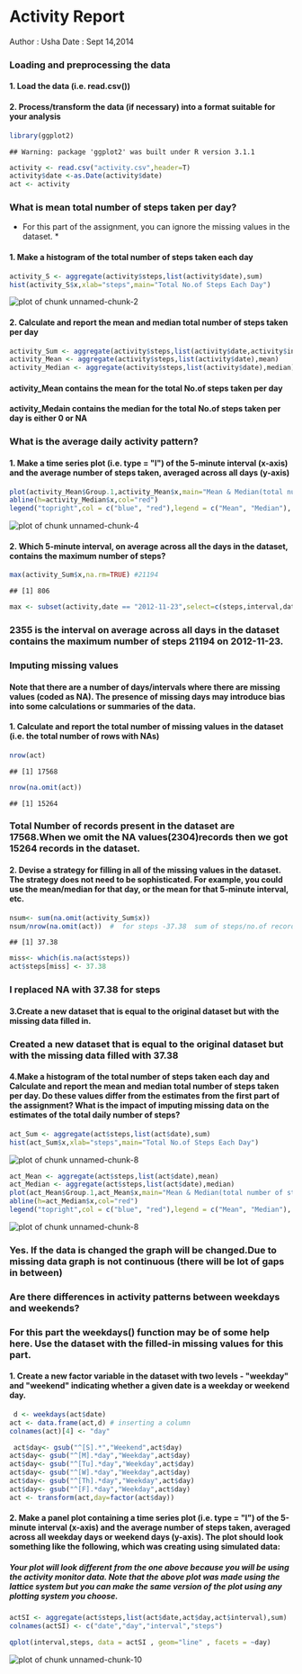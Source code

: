 # Activity Report
Author    : Usha
Date      : Sept 14,2014

### Loading and preprocessing the data
#### 1. Load the data (i.e. read.csv())

#### 2. Process/transform the data (if necessary) into a format suitable for your analysis

```r
library(ggplot2)
```

```
## Warning: package 'ggplot2' was built under R version 3.1.1
```

```r
activity <- read.csv("activity.csv",header=T)
activity$date <-as.Date(activity$date)
act <- activity
```

### What is mean total number of steps taken per day?
* For this part of the assignment, you can ignore the missing values in the dataset. *

#### 1. Make a histogram of the total number of steps taken each day


```r
activity_S <- aggregate(activity$steps,list(activity$date),sum)
hist(activity_S$x,xlab="steps",main="Total No.of Steps Each Day")
```

![plot of chunk unnamed-chunk-2](figure/unnamed-chunk-2.png) 

#### 2. Calculate and report the mean and median total number of steps taken per day

```r
activity_Sum <- aggregate(activity$steps,list(activity$date,activity$interval),sum)
activity_Mean <- aggregate(activity$steps,list(activity$date),mean)
activity_Median <- aggregate(activity$steps,list(activity$date),median)
```


#### activity_Mean contains the mean for the total No.of steps taken per day 

#### activity_Medain contains the median for the total No.of steps taken per day is either 0 or NA

### What is the average daily activity pattern?

#### 1. Make a time series plot (i.e. type = "l") of the 5-minute interval (x-axis) and the average number of steps taken, averaged across all days (y-axis)



```r
plot(activity_Mean$Group.1,activity_Mean$x,main="Mean & Median(total number of steps taken per day)",ylab="Steps",xlab="Oct & Nov Month",col="blue",type="l")
abline(h=activity_Median$x,col="red")
legend("topright",col = c("blue", "red"),legend = c("Mean", "Median"), lty=1)
```

![plot of chunk unnamed-chunk-4](figure/unnamed-chunk-4.png) 

#### 2. Which 5-minute interval, on average across all the days in the dataset, contains the maximum number of steps?


```r
max(activity_Sum$x,na.rm=TRUE) #21194
```

```
## [1] 806
```

```r
max <- subset(activity,date == "2012-11-23",select=c(steps,interval,date))
```

### 2355 is the interval on average across all days in the dataset contains the maximum number of steps 21194 on 2012-11-23.

### Imputing missing values

#### Note that there are a number of days/intervals where there are missing values (coded as NA). The presence of missing days may introduce bias into some calculations or summaries of the data.

#### 1. Calculate and report the total number of missing values in the dataset (i.e. the total number of rows with NAs)


```r
nrow(act)
```

```
## [1] 17568
```

```r
nrow(na.omit(act))
```

```
## [1] 15264
```

### Total Number of records present in the dataset are 17568.When we omit the NA values(2304)records then we got 15264 records in the dataset.

#### 2. Devise a strategy for filling in all of the missing values in the dataset. The strategy does not need to be sophisticated. For example, you could use the mean/median for that day, or the mean for that 5-minute interval, etc.


```r
nsum<- sum(na.omit(activity_Sum$x))
nsum/nrow(na.omit(act))  #  for steps -37.38  sum of steps/no.of records
```

```
## [1] 37.38
```

```r
miss<- which(is.na(act$steps))
act$steps[miss] <- 37.38
```

### I replaced NA with 37.38 for steps


#### 3.Create a new dataset that is equal to the original dataset but with the missing data filled in.

### Created a new dataset that is equal to the original dataset but with the missing data filled with 37.38


#### 4.Make a histogram of the total number of steps taken each day and Calculate and report the mean and median total number of steps taken per day. Do these values differ from the estimates from the first part of the assignment? What is the impact of imputing missing data on the estimates of the total daily number of steps?


```r
act_Sum <- aggregate(act$steps,list(act$date),sum)
hist(act_Sum$x,xlab="steps",main="Total No.of Steps Each Day")
```

![plot of chunk unnamed-chunk-8](figure/unnamed-chunk-81.png) 

```r
act_Mean <- aggregate(act$steps,list(act$date),mean)
act_Median <- aggregate(act$steps,list(act$date),median)
plot(act_Mean$Group.1,act_Mean$x,main="Mean & Median(total number of steps taken per day)",ylab="Steps",xlab="Oct & Nov Month",col="blue",type="l")
abline(h=act_Median$x,col="red")
legend("topright",col = c("blue", "red"),legend = c("Mean", "Median"), lty=1)
```

![plot of chunk unnamed-chunk-8](figure/unnamed-chunk-82.png) 

### Yes. If the data is changed the graph will be changed.Due to missing data graph is not continuous (there will be lot of gaps in between)

### Are there differences in activity patterns between weekdays and weekends?
### For this part the weekdays() function may be of some help here. Use the dataset with the filled-in missing values for this part.
#### 1. Create a new factor variable in the dataset with two levels - "weekday" and "weekend" indicating whether a given date is a weekday or weekend day.
 

```r
 d <- weekdays(act$date)
act <- data.frame(act,d) # inserting a column 
colnames(act)[4] <- "day"

 act$day<- gsub("^[S].*","Weekend",act$day)
act$day<- gsub("^[M].*day","Weekday",act$day)
act$day<- gsub("^[Tu].*day","Weekday",act$day)
act$day<- gsub("^[W].*day","Weekday",act$day)
act$day<- gsub("^[Th].*day","Weekday",act$day)
act$day<- gsub("^[F].*day","Weekday",act$day)
act <- transform(act,day=factor(act$day))
```

#### 2. Make a panel plot containing a time series plot (i.e. type = "l") of the 5-minute interval (x-axis) and the average number of steps taken, averaged across all weekday days or weekend days (y-axis). The plot should look something like the following, which was creating using simulated data:
  
##### Your plot will look different from the one above because you will be using the activity monitor data. Note that the above plot was made using the lattice system but you can make the same version of the plot using any plotting system you choose.


```r
actSI <- aggregate(act$steps,list(act$date,act$day,act$interval),sum)
colnames(actSI) <- c("date","day","interval","steps")

qplot(interval,steps, data = actSI , geom="line" , facets = ~day)
```

![plot of chunk unnamed-chunk-10](figure/unnamed-chunk-10.png) 
